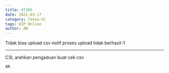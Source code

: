 ```yaml
---
title: 47365
date: 2021-03-17
category: Tanya-SC
tags: DJP Online
author: AN
---
```


Tidak bisa upload csv notif proses upload tidak berhasil-1

---

C3l, arahkan pengaduan buat cek csv

`AN`
